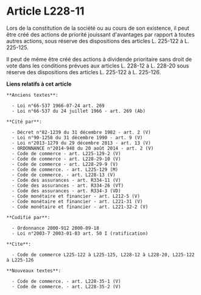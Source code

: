 # Article L228-11

Lors de la constitution de la société ou au cours de son existence, il peut être créé des actions de priorité jouissant
d'avantages par rapport à toutes autres actions, sous réserve des dispositions des articles L. 225-122 à L. 225-125.

Il peut de même être créé des actions à dividende prioritaire sans droit de vote dans les conditions prévues aux articles L.
228-12 à L. 228-20 sous réserve des dispositions des articles L. 225-122 à L. 225-126.

**Liens relatifs à cet article**

	**Anciens textes**:

	  - Loi n°66-537 1966-07-24 art. 269
	  - Loi n°66-537 du 24 juillet 1966 - art. 269 (Ab)

	**Cité par**:

	  - Décret n°82-1239 du 31 décembre 1982 - art. 2 (V)
	  - Loi n°90-1258 du 31 décembre 1990 - art. 9 (V)
	  - Loi n°2013-1279 du 29 décembre 2013 - art. 13 (V)
	  - ORDONNANCE n°2014-948 du 20 août 2014 - art. 2 (V)
	  - Code de commerce - art. L225-129-2 (V)
	  - Code de commerce - art. L228-29-10 (V)
	  - Code de commerce - art. L228-29-9 (V)
	  - Code de commerce. - art. L225-129 (M)
	  - Code de commerce. - art. L228-13 (V)
	  - Code des assurances - art. R334-11 (V)
	  - Code des assurances - art. R334-26 (VT)
	  - Code des assurances - art. R334-3 (VD)
	  - Code monétaire et financier - art. L212-5 (V)
	  - Code monétaire et financier - art. L221-31 (V)
	  - Code monétaire et financier - art. L221-32-2 (V)

	**Codifié par**:

	  - Ordonnance 2000-912 2000-09-18
	  - Loi n°2003-7 2003-01-03 art. 50 I (ratification)

	**Cite**:

	  - Code de commerce L225-122 à L225-125, L228-12 à L228-20, L225-122 à L225-126

	**Nouveaux textes**:

	  - Code de commerce. - art. L228-35-1 (V)
	  - Code de commerce. - art. L228-35-2 (V)
